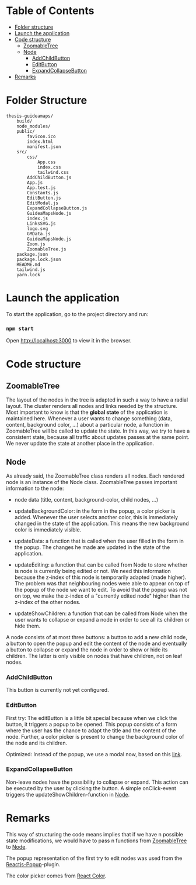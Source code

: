 # Table of Contents

- [Folder structure](#folder-structure)
- [Launch the application](#launch-the-application)
- [Code structure](#code-structure)
    - [ZoomableTree](#cluster)
    - [Node](#node)
        - [AddChildButton](#addchildbutton)
        - [EditButton](#editbutton)
        - [ExpandCollapseButton](#expandcollapsebutton)
- [Remarks](#remarks)


# Folder Structure

```
thesis-guideamaps/
    build/
    node_modules/
    public/
        favicon.ico
        index.html
        manifest.json
    src/
        css/
            App.css
            index.css
            tailwind.css
        AddChildButton.js
        App.js
        App.test.js
        Constants.js
        EditButton.js
        EditModal.js
        ExpandCollapseButton.js
        GuideaMapsNode.js
        index.js
        LinksSVG.js
        logo.svg
        GMData.js
        GuideaMapsNode.js
        Zoom.js
        ZoomableTree.js
    package.json
    package.lock.json
    README.md
    tailwind.js
    yarn.lock
```

# Launch the application

To start the application, go to the project directory and run:

### `npm start`

Open [http://localhost:3000](http://localhost:3000) to view it in the browser.

# Code structure

## ZoomableTree

The layout of the nodes in the tree is adapted in such a way to have a radial layout.
The cluster renders all nodes and links needed by the structure.<br>
Most important to know is that the **global state** of the application is maintained here. Whenever a user wants to change
something (data, content, background color, ...) about a particular node, a function in ZoomableTree will be called to update
the state. In this way, we try to have a consistent state, because all traffic about updates passes at the same point.
We never update the state at another place in the application.

## Node

As already said, the ZoomableTree class renders all nodes. Each rendered node is an instance of the Node class. ZoomableTree passes
important information to the node:

- node data (title, content, background-color, child nodes, ...)

- updateBackgroundColor: in the form in the popup, a color picker is added. Whenever the user selects another color, this
is immediately changed in the state of the application. This means the new background color is immediately visible.

- updateData: a function that is called when the user filled in the form in the popup. The changes he made are updated
in the state of the application.

- updateEditing: a function that can be called from Node to store whether is node is currently being edited or not.
We need this information because the z-index of this node is temporarily adapted (made higher). The problem was that 
neighbouring nodes were able to appear on top of the popup of the node we want to edit. To avoid that the popup was not 
on top, we make the z-index of a "currently edited node" higher than the z-index of the other nodes.

- updateShowChildren: a function that can be called from Node when the user wants to collapse or expand a node in order 
to see all its children or hide them.

A node consists of at most three buttons: a button to add a new child node, a button to open the popup and edit the content
of the node and eventually a button to collapse or expand the node in order to show or hide its children. The latter is
only visible on nodes that have children, not on leaf nodes.

### AddChildButton

This button is currently not yet configured.

### EditButton

First try:
The editButton is a little bit special because when we click the button, it triggers a popup to be opened. This popup
consists of a form where the user has the chance to adapt the title and the content of the node. Further, a color picker
is present to change the background color of the node and its children.

Optimized:
Instead of the popup, we use a modal now, based on this [link](https://daveceddia.com/open-modal-in-react/).

### ExpandCollapseButton

Non-leave nodes have the possibility to collapse or expand. This action can be executed by the user by clicking the button.
A simple onClick-event triggers the updateShowChildren-function in [Node](#Node).

# Remarks

This way of structuring the code means implies that if we have n possible state modifications, we would have to pass
n functions from [ZoomableTree](#ZoomableTree) to [Node](#node).

The popup representation of the first try to edit nodes was used from the [Reactjs-Popup](https://react-popup.elazizi.com)-plugin.

The color picker comes from [React Color](http://casesandberg.github.io/react-color/).
